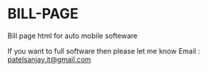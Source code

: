 # BILL-PAGE
Bill page html for auto mobile softeware

If you want to full software then please let me know 
Email : patelsanjay.it@gmail.com
